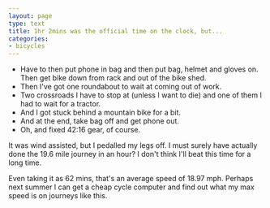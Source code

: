 ```yaml
---
layout: page
type: text
title: 1hr 2mins was the official time on the clock, but...
categories: 
- bicycles
---
```

* Have to then put phone in bag and then put bag, helmet and gloves on. Then get bike down from rack and out of the bike shed.
* Then I've got one roundabout to wait at coming out of work.
* Two crossroads I have to stop at (unless I want to die) and one of them I had to wait for a tractor.
* And I got stuck behind a mountain bike for a bit.
* And at the end, take bag off and get phone out. 
* Oh, and fixed 42:16 gear, of course.

It was wind assisted, but I pedalled my legs off. I must surely have actually done the 19.6 mile journey in an hour? I don't think I'll beat this time for a long time.

Even taking it as 62 mins, that's an average speed of 18.97 mph. Perhaps next summer I can get a cheap cycle computer and find out what my max speed is on journeys like this.
